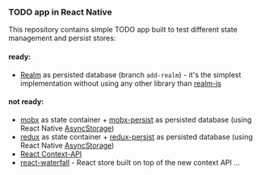 ### TODO app in React Native
This repository contains simple TODO app built to test different state management and persist stores:
#### ready:
* [Realm](https://realm.io/docs/javascript/latest/) as persisted database (branch `add-realm`) - it's the simplest implementation without using any other library than [realm-js](https://github.com/realm/realm-js)

#### not ready:
* [mobx](https://github.com/mobxjs/mobx) as state container + [mobx-persist](https://github.com/pinqy520/mobx-persist) as persisted database (using React Native [AsyncStorage](https://facebook.github.io/react-native/docs/asyncstorage.html))
* [redux](https://github.com/reactjs/redux) as state container + [redux-persist](https://github.com/rt2zz/redux-persist) as persisted database (using React Native [AsyncStorage](https://facebook.github.io/react-native/docs/asyncstorage.html))
* [React Context-API](https://reactjs.org/docs/context.html)
* [react-waterfall](https://github.com/didierfranc/react-waterfall) - React store built on top of the new context API
...
